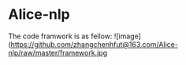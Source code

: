 # Alice-nlp
The code framwork is as fellow:
 ![image](https://github.com/zhangchenhfut@163.com/Alice-nlp/raw/master/framework.jpg
